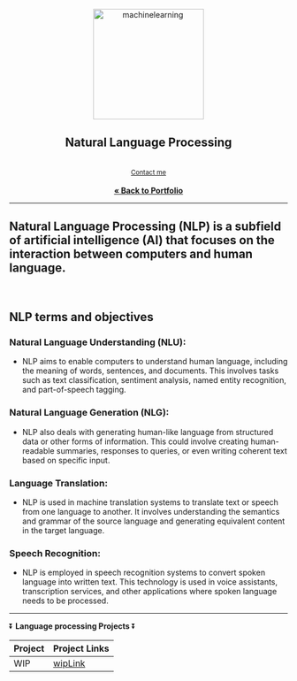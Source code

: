<a name="readme-top"></a>
<div align="center">

 <img src="https://github.com/CameronCSS/MachineLearning/assets/121735588/f36631f7-7e60-4e85-af65-71e7d997fc93" alt="machinelearning" height="200">


  <h2 align="center">Natural Language Processing</h2>
  <p align="center">
   <br> <sub><a href="https://cameroncss.com/#contact">Contact me</a></sub>
<br>
    <br>
     <a href="https://github.com/CameronCSS/PersonalProjects/blob/main/README.md"><strong>« Back to Portfolio</strong></a>
  </p>
</div>

---
Natural Language Processing (NLP) is a subfield of artificial intelligence (AI) that focuses on the interaction between computers and human language.
---
<br>

## NLP terms and objectives
### Natural Language Understanding (NLU):
- NLP aims to enable computers to understand human language, including the meaning of words, sentences, and documents. This involves tasks such as text classification, sentiment analysis, named entity recognition, and part-of-speech tagging.

### Natural Language Generation (NLG): 
- NLP also deals with generating human-like language from structured data or other forms of information. This could involve creating human-readable summaries, responses to queries, or even writing coherent text based on specific input.

### Language Translation:
- NLP is used in machine translation systems to translate text or speech from one language to another. It involves understanding the semantics and grammar of the source language and generating equivalent content in the target language.

### Speech Recognition:
- NLP is employed in speech recognition systems to convert spoken language into written text. This technology is used in voice assistants, transcription services, and other applications where spoken language needs to be processed.
---

⏬ **Language processing Projects** ⏬

|Project|Project Links|
|---|---|
|WIP | [wipLink]()|

<br>

